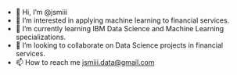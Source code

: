 - 👋 Hi, I’m @jsmiii
- 👀 I’m interested in applying machine learning to financial services.
- 🌱 I’m currently learning IBM Data Science and Machine Learning specializations.
- 💞️ I’m looking to collaborate on Data Science projects in financial services.
- 📫 How to reach me jsmiii.data@gmail.com

<!---
jsmiii/jsmiii is a ✨ special ✨ repository because its `README.md` (this file) appears on your GitHub profile.
You can click the Preview link to take a look at your changes.
--->
